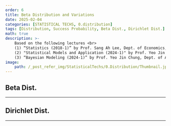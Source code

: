```yaml
---
order: 6
title: Beta Distribution and Variations
date: 2025-02-04
categories: [STATISTICAL TECHS, 0.distribution]
tags: [Distribution, Success Probability, Beta Dist., Dirichlet Dist.]
math: true
description: >-
    Based on the following lectures <br>
    (1) “Statistics (2018-1)” by Prof. Sang Ah Lee, Dept. of Economics, College of Economics & Commerce, Kookmin Univ. <br>
    (2) "Statistical Models and Application (2024-1)" by Prof. Yeo Jin Chung, Dept. of Data Science, The Grad. School, Kookmin Univ. <br>
    (3) “Bayesian Modeling (2024-1)” by Prof. Yeo Jin Chung, Dept. of AI, Big Data & Management, College of Business Administration, Kookmin Univ.
image:
    path: /_post_refer_img/StatisticalTechs/0.Distribution/Thumbnail.jpg
---
```


## Beta Dist.
-----

## Dirichlet Dist.
-----